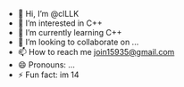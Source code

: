 - 👋 Hi, I’m @clLLK
- 👀 I’m interested in C++
- 🌱 I’m currently learning C++
- 💞️ I’m looking to collaborate on ...
- 📫 How to reach me join15935@gmail.com
- 😄 Pronouns: ...
- ⚡ Fun fact: im 14

<!---
clLLK/clLLK is a ✨ special ✨ repository because its `README.md` (this file) appears on your GitHub profile.
You can click the Preview link to take a look at your changes.
--->
